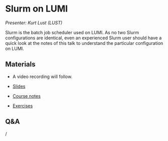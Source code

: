 # Slurm on LUMI

*Presenter: Kurt Lust (LUST)*

Slurm is the batch job scheduler used on LUMI. As no two Slurm configurations are
identical, even an experienced Slurm user should have a quick look at the notes of this
talk to understand the particular configuration on LUMI.


## Materials

<!--
Materials will be made available after the lecture
-->

<!--
<video src="https://462000265.lumidata.eu/2day-next/recordings/07-Slurm.mp4" controls="controls">
</video>
-->
-   A video recording will follow.

-   [Slides](https://462000265.lumidata.eu/2day-next/files/LUMI-2day-next-07-Slurm.pdf)

-   [Course notes](07-Slurm.md)

-   [Exercises](E07-Slurm.md)


## Q&A

/



